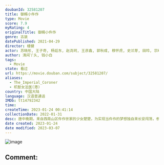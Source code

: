 ```yaml
---
doubanId: 32581207
title: 御赐小仵作
type: Movie
score: 7.9
myRating: 4
originalTitle: 御赐小仵作
genre: 古装
datePublished: 2021-04-29
director: 楼健
actor: 苏晓彤, 王子奇, 杨廷东, 赵尧珂, 王彦鑫, 郭秋成, 穆怀虎, 史兰芽, 田玲, 宗峰岩, 郭军, 李晟荣, 李明, 田牧宸, 丁子迪, 柴浩伟, 林杉, 戚云鹏, 许正廷, 释臣伟, 曾秋生, 马健勋, 王艺默, 孙荣, 戈凡, 贺文潇, 史泽鲲, 咸凯, 朱翔
author: 清闲丫头, 钱小白
tags:
  - Movie
state: 看过
url: https://movie.douban.com/subject/32581207/
aliases:
  - The_Imperial_Coroner
  - 机智女法医(港)
country: 中国大陆
language: 汉语普通话
IMDb: tt14792342
time: 
createTime: 2023-01-24 00:41:14
collectionDate: 2022-01-31
desc: 唐中晚期，来自西南山区仵作世家的少女楚楚，为实现当仵作的梦想独自来长安闯荡，参加仵作考试，遇到断案如神的安郡王萧瑾瑜。萧瑾瑜招收楚楚作为仵作搭档揭秘探案。楚楚的身世之谜一石激起千层浪，打破了京中多方势...
date created: 2023-01-24
date modified: 2023-03-07
---
```


![image](p2652208493.jpg)

Comment:
---
